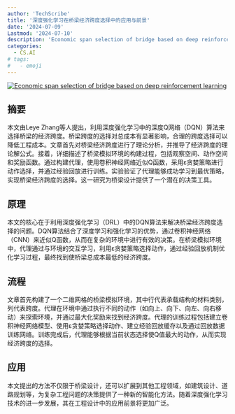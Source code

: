 ```yaml
---
author: 'TechScribe'
title: '深度强化学习在桥梁经济跨度选择中的应用与前景'
date: '2024-07-09'
Lastmod: '2024-07-10'
description: 'Economic span selection of bridge based on deep reinforcement learning'
categories:
  - CS.AI
# tags:
#   - emoji
---
```


[![Economic span selection of bridge based on deep reinforcement learning](https://arxiv-research-1301205113.cos.ap-guangzhou.myqcloud.com/images/2407.06507v1.pdf_0.jpg)](https://arxiv.org/abs/2407.06507v1)

## 摘要

本文由Leye Zhang等人提出，利用深度强化学习中的深度Q网络（DQN）算法来选择桥梁的经济跨度。桥梁跨度的选择对总成本有显著影响，合理的跨度选择可以降低工程成本。文章首先对桥梁经济跨度进行了理论分析，并推导了经济跨度的理论解公式。接着，详细描述了桥梁模拟环境的构建过程，包括观察空间、动作空间和奖励函数。通过构建代理，使用卷积神经网络近似Q函数，采用ε贪婪策略进行动作选择，并通过经验回放进行训练。实验验证了代理能够成功学习到最优策略，实现桥梁经济跨度的选择。这一研究为桥梁设计提供了一个潜在的决策工具。<!--more-->

## 原理

本文的核心在于利用深度强化学习（DRL）中的DQN算法来解决桥梁经济跨度选择的问题。DQN算法结合了深度学习和强化学习的优势，通过卷积神经网络（CNN）来近似Q函数，从而在复杂的环境中进行有效的决策。在桥梁模拟环境中，代理通过与环境的交互学习，利用ε贪婪策略选择动作，通过经验回放机制优化学习过程，最终找到使桥梁总成本最低的经济跨度。

## 流程

文章首先构建了一个二维网格的桥梁模拟环境，其中行代表承载结构的材料类别，列代表跨度。代理在环境中通过执行不同的动作（如向上、向下、向左、向右移动）来探索环境，并通过最大化奖励来找到经济跨度。代理的训练过程包括建立卷积神经网络模型、使用ε贪婪策略选择动作、建立经验回放缓存以及通过回放数据训练网络。训练完成后，代理能够根据当前状态选择使Q值最大的动作，从而实现经济跨度的选择。

## 应用

本文提出的方法不仅限于桥梁设计，还可以扩展到其他工程领域，如建筑设计、道路规划等，为复杂工程问题的决策提供了一种新的智能化方法。随着深度强化学习技术的进一步发展，其在工程设计中的应用前景将更加广泛。